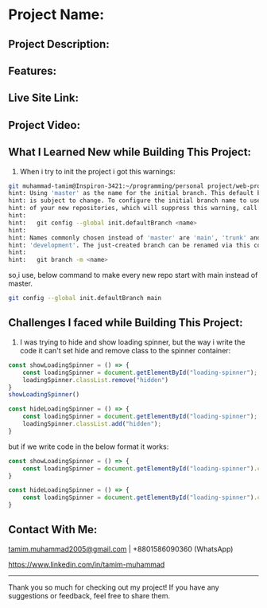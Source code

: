 # Project Name:

## Project Description:  

## Features:
  
## Live Site Link:

## Project Video:

## What I Learned New while Building This Project:
1. When i try to init the project i got this warnings: 

```bash
git muhammad-tamim@Inspiron-3421:~/programming/personal project/web-project-18$ git init
hint: Using 'master' as the name for the initial branch. This default branch name
hint: is subject to change. To configure the initial branch name to use in all
hint: of your new repositories, which will suppress this warning, call:
hint: 
hint:   git config --global init.defaultBranch <name>
hint: 
hint: Names commonly chosen instead of 'master' are 'main', 'trunk' and
hint: 'development'. The just-created branch can be renamed via this command:
hint: 
hint:   git branch -m <name>
```

so,i use, below command to make every new repo start with main instead of master.

```bash
git config --global init.defaultBranch main
```

## Challenges I faced while Building This Project:
1. I was trying to hide and show loading spinner, but the way i write the code it can't set hide and remove class to the spinner container: 
```js
const showLoadingSpinner = () => {
    const loadingSpinner = document.getElementById("loading-spinner");
    loadingSpinner.classList.remove("hidden")
}
showLoadingSpinner()

const hideLoadingSpinner = () => {
    const loadingSpinner = document.getElementById("loading-spinner");
    loadingSpinner.classList.add("hidden");
}
```
but if we write code in the below format it works: 
```js
const showLoadingSpinner = () => {
    const loadingSpinner = document.getElementById("loading-spinner").classList.remove("hidden");
}

const hideLoadingSpinner = () => {
    const loadingSpinner = document.getElementById("loading-spinner").classList.add("hidden");;
}
```

## Contact With Me: 

tamim.muhammad2005@gmail.com | +8801586090360 (WhatsApp)  

https://www.linkedin.com/in/tamim-muhammad

---

Thank you so much for checking out my project! If you have any suggestions or feedback, feel free to share them.

